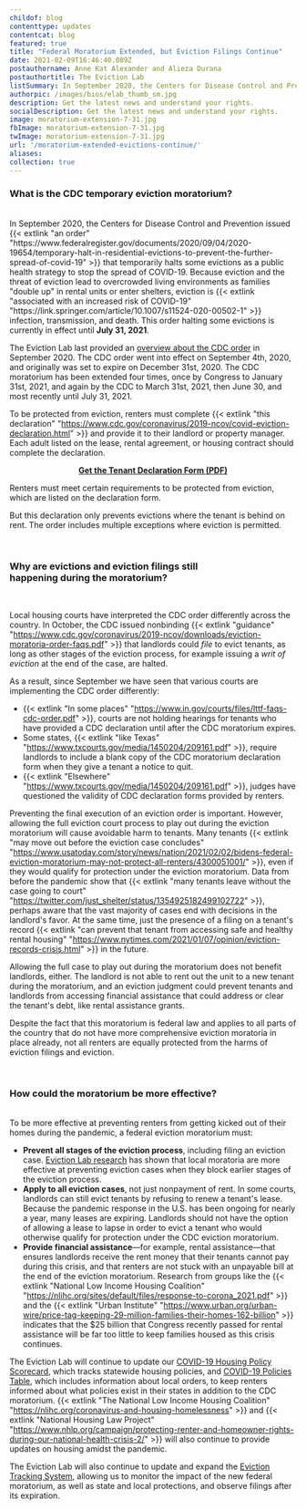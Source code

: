 ```yaml
---
childof: blog
contenttype: updates
contentcat: blog
featured: true
title: "Federal Moratorium Extended, but Eviction Filings Continue"
date: 2021-02-09T16:46:40.089Z
postauthorname: Anne Kat Alexander and Alieza Durana 
postauthortitle: The Eviction Lab
listSummary: In September 2020, the Centers for Disease Control and Prevention issued an order that temporarily halts some evictions as a public health strategy to stop the spread of COVID-19. Because eviction and the threat of eviction lead to overcrowded living environments as families “double up” in rental units or enter shelters, eviction is associated with an increased risk of COVID-19 infection, transmission, and death. This order halting some evictions is currently in effect until July 31, 2021.
authorpic: /images/bios/elab_thumb_sm.jpg
description: Get the latest news and understand your rights.
socialDescription: Get the latest news and understand your rights.
image: moratorium-extension-7-31.jpg
fbImage: moratorium-extension-7-31.jpg
twImage: moratorium-extension-7-31.jpg
url: '/moratorium-extended-evictions-continue/'
aliases:
collection: true
---
```


<h3>What is the CDC temporary eviction moratorium? </h3>

<br />
In September 2020, the Centers for Disease Control and Prevention issued {{< extlink "an order" "https://www.federalregister.gov/documents/2020/09/04/2020-19654/temporary-halt-in-residential-evictions-to-prevent-the-further-spread-of-covid-19" >}} that temporarily halts some evictions as a public health strategy to stop the spread of COVID-19. Because eviction and the threat of eviction lead to overcrowded living environments as families "double up" in rental units or enter shelters, eviction is {{< extlink "associated with an increased risk of COVID-19" "https://link.springer.com/article/10.1007/s11524-020-00502-1" >}} infection, transmission, and death. This order halting some evictions is currently in effect until <strong>July 31, 2021</strong>.

The Eviction Lab last provided an <a href="https://evictionlab.org/federal-eviction-moratorium-update/">overview about the CDC order</a> in September 2020. The CDC order went into effect on September 4th, 2020, and originally was set to expire on December 31st, 2020. The CDC moratorium has been extended four times, once by Congress to January 31st, 2021, and again by the CDC to March 31st, 2021, then June 30, and most recently until July 31, 2021. 

To be protected from eviction, renters must complete {{< extlink "this declaration" "https://www.cdc.gov/coronavirus/2019-ncov/covid-eviction-declaration.html" >}} and provide it to their landlord or property manager. Each adult listed on the lease, rental agreement, or housing contract should complete the declaration. 


<p style="text-align:center;"><strong><a href="https://www.cdc.gov/coronavirus/2019-ncov/covid-eviction-declaration.html" download target="_blank">Get the Tenant Declaration Form (PDF)</a></strong></p>

Renters must meet certain requirements to be protected from eviction, which are listed on the declaration form. 

But this declaration only prevents evictions where the tenant is behind on rent. The order includes multiple exceptions where eviction is permitted. 

<br/>

### Why are evictions and eviction filings still <br class="d-none d-lg-block" />happening during the moratorium?
<br/>

Local housing courts have interpreted the CDC order differently across the country. In October, the CDC issued nonbinding {{< extlink "guidance" "https://www.cdc.gov/coronavirus/2019-ncov/downloads/eviction-moratoria-order-faqs.pdf" >}} that landlords could _file_ to evict tenants, as long as other stages of the eviction process, for example issuing a _writ of eviction_ at the end of the case, are halted. 

As a result, since September we have seen that various courts are implementing the CDC order differently: 

* {{< extlink "In some places" "https://www.in.gov/courts/files/lttf-faqs-cdc-order.pdf" >}}, courts are not holding hearings for tenants who have provided a CDC declaration until after the CDC moratorium expires. 
* Some states, {{< extlink "like Texas" "https://www.txcourts.gov/media/1450204/209161.pdf" >}}, require landlords to include a blank copy of the CDC moratorium declaration form when they give a tenant a notice to quit. 
* {{< extlink "Elsewhere" "https://www.txcourts.gov/media/1450204/209161.pdf" >}}, judges have questioned the validity of CDC declaration forms provided by renters. 

Preventing the final execution of an eviction order is important. However, allowing the full eviction court process to play out during the eviction moratorium will cause avoidable harm to tenants. Many tenants {{< extlink "may move out before the eviction case concludes" "https://www.usatoday.com/story/news/nation/2021/02/02/bidens-federal-eviction-moratorium-may-not-protect-all-renters/4300051001/" >}}, even if they would qualify for protection under the eviction moratorium. Data from before the pandemic show that {{< extlink "many tenants leave without the case going to court" "https://twitter.com/just_shelter/status/1354925182499102722" >}}, perhaps aware that the vast majority of cases end with decisions in the landlord's favor. At the same time, just the presence of a filing on a tenant's record {{< extlink "can prevent that tenant from accessing safe and healthy rental housing" "https://www.nytimes.com/2021/01/07/opinion/eviction-records-crisis.html" >}} in the future.

Allowing the full case to play out during the moratorium does not benefit landlords, either. The landlord is not able to rent out the unit to a new tenant during the moratorium, and an eviction judgment could prevent tenants and landlords from accessing financial assistance that could address or clear the tenant's debt, like rental assistance grants. 

Despite the fact that this moratorium is federal law and applies to all parts of the country that do not have more comprehensive eviction moratoria in place already, not all renters are equally protected from the harms of eviction filings and eviction. 

<br/>

### How could the moratorium be more effective?
<br />
To be more effective at preventing renters from getting kicked out of their homes during the pandemic, a federal eviction moratorium must:

* <strong>Prevent all stages of the eviction process</strong>, including filing an eviction case. <a href="https://evictionlab.org/moratoria-and-filings/">Eviction Lab research</a> has shown that local moratoria are more effective at preventing eviction cases when they block earlier stages of the eviction process.
* <strong>Apply to all eviction cases</strong>, not just nonpayment of rent. In some courts, landlords can still evict tenants by refusing to renew a tenant's lease. Because the pandemic response in the U.S. has been ongoing for nearly a year, many leases are expiring. Landlords should not have the option of allowing a lease to lapse in order to evict a tenant who would otherwise qualify for protection under the CDC eviction moratorium.
* <strong>Provide financial assistance</strong>—for example, rental assistance—that ensures landlords receive the rent money that their tenants cannot pay during this crisis, and that renters are not stuck with an unpayable bill at the end of the eviction moratorium. Research from groups like the {{< extlink "National Low Income Housing Coalition" "https://nlihc.org/sites/default/files/response-to-corona_2021.pdf" >}} and the {{< extlink "Urban Institute" "https://www.urban.org/urban-wire/price-tag-keeping-29-million-families-their-homes-162-billion" >}} indicates that the $25 billion that Congress recently passed for rental assistance will be far too little to keep families housed as this crisis continues. 

The Eviction Lab will continue to update our <a href="https://evictionlab.org/covid-policy-scorecard/">COVID-19 Housing Policy Scorecard</a>, which tracks statewide housing policies, and <a href="https://evictionlab.org/covid-eviction-policies/">COVID-19 Policies Table</a>, which includes information about local orders, to keep renters informed about what policies exist in their states in addition to the CDC moratorium. {{< extlink "The National Low Income Housing Coalition" "https://nlihc.org/coronavirus-and-housing-homelessness" >}} and {{< extlink "National Housing Law Project" "https://www.nhlp.org/campaign/protecting-renter-and-homeowner-rights-during-our-national-health-crisis-2/" >}} will also continue to provide updates on housing amidst the pandemic.

The Eviction Lab will also continue to update and expand the <a href="https://evictionlab.org/eviction-tracking/">Eviction Tracking System</a>, allowing us to monitor the impact of the new federal moratorium, as well as state and local protections, and observe filings after its expiration. 

